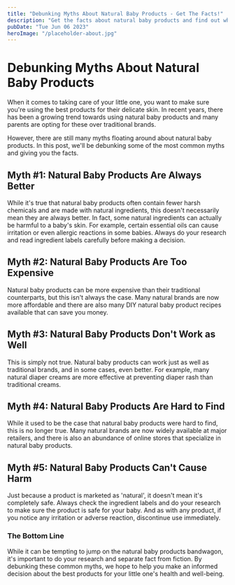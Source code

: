 ```yaml
---
title: "Debunking Myths About Natural Baby Products - Get The Facts!"
description: "Get the facts about natural baby products and find out what myths have been debunked. Are they really better for your baby? Read on to find out."
pubDate: "Tue Jun 06 2023"
heroImage: "/placeholder-about.jpg"
---
```


# Debunking Myths About Natural Baby Products

When it comes to taking care of your little one, you want to make sure you&#39;re using the best products for their delicate skin. In recent years, there has been a growing trend towards using natural baby products and many parents are opting for these over traditional brands.

However, there are still many myths floating around about natural baby products. In this post, we&#39;ll be debunking some of the most common myths and giving you the facts.

## Myth #1: Natural Baby Products Are Always Better

While it&#39;s true that natural baby products often contain fewer harsh chemicals and are made with natural ingredients, this doesn&#39;t necessarily mean they are always better. In fact, some natural ingredients can actually be harmful to a baby&#39;s skin. For example, certain essential oils can cause irritation or even allergic reactions in some babies. Always do your research and read ingredient labels carefully before making a decision.

## Myth #2: Natural Baby Products Are Too Expensive

Natural baby products can be more expensive than their traditional counterparts, but this isn&#39;t always the case. Many natural brands are now more affordable and there are also many DIY natural baby product recipes available that can save you money.

## Myth #3: Natural Baby Products Don&#39;t Work as Well

This is simply not true. Natural baby products can work just as well as traditional brands, and in some cases, even better. For example, many natural diaper creams are more effective at preventing diaper rash than traditional creams.

## Myth #4: Natural Baby Products Are Hard to Find

While it used to be the case that natural baby products were hard to find, this is no longer true. Many natural brands are now widely available at major retailers, and there is also an abundance of online stores that specialize in natural baby products.

## Myth #5: Natural Baby Products Can&#39;t Cause Harm

Just because a product is marketed as &#39;natural&#39;, it doesn&#39;t mean it&#39;s completely safe. Always check the ingredient labels and do your research to make sure the product is safe for your baby. And as with any product, if you notice any irritation or adverse reaction, discontinue use immediately.

### The Bottom Line

While it can be tempting to jump on the natural baby products bandwagon, it&#39;s important to do your research and separate fact from fiction. By debunking these common myths, we hope to help you make an informed decision about the best products for your little one&#39;s health and well-being.